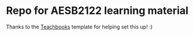 # Repo for AESB2122 learning material

Thanks to the [Teachbooks](https://teachbooks.tudelft.nl/) template for helping set this up! :)

